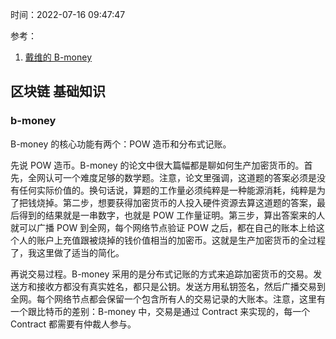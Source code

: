 时间：2022-07-16 09:47:47

参考：

1. [戴维的 B-money](https://zhuanlan.zhihu.com/p/52756877)

## 区块链 基础知识

### b-money

B-money 的核心功能有两个：POW 造币和分布式记账。

先说 POW 造币。B-money 的论文中很大篇幅都是聊如何生产加密货币的。首先，全网认可一个难度足够的数学题。注意，论文里强调，这道题的答案必须是没有任何实际价值的。换句话说，算题的工作量必须纯粹是一种能源消耗，纯粹是为了把钱烧掉。第二步，想要获得加密货币的人投入硬件资源去算这道题的答案，最后得到的结果就是一串数字，也就是 POW 工作量证明。第三步，算出答案来的人就可以广播 POW 到全网，每个网络节点验证 POW 之后，都在自己的账本上给这个人的账户上充值跟被烧掉的钱价值相当的加密币。这就是生产加密货币的全过程了，我这里做了适当的简化。

再说交易过程。B-money 采用的是分布式记账的方式来追踪加密货币的交易。发送方和接收方都没有真实姓名，都只是公钥。发送方用私钥签名，然后广播交易到全网。每个网络节点都会保留一个包含所有人的交易记录的大账本。注意，这里有一个跟比特币的差别：B-money 中，交易是通过 Contract 来实现的，每一个 Contract 都需要有仲裁人参与。